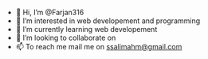 - 👋 Hi, I’m @Farjan316
- 👀 I’m interested in web developement and programming
- 🌱 I’m currently learning web developement
- 💞️ I’m looking to collaborate on 
- 📫 To reach me mail me on ssalimahm@gmail.com 

<!---
Farjan316/Farjan316 is a ✨ special ✨ repository because its `README.md` (this file) appears on your GitHub profile.
You can click the Preview link to take a look at your changes.
--->
